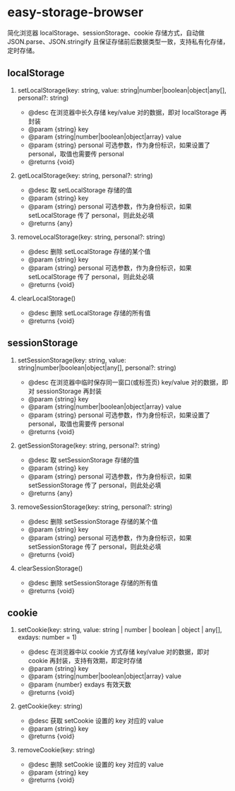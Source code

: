 # easy-storage-browser
简化浏览器 localStorage、sessionStorage、cookie 存储方式，自动做 JSON.parse、JSON.stringify 且保证存储前后数据类型一致，支持私有化存储，定时存储。

## localStorage

1. setLocalStorage(key: string, value: string|number|boolean|object|any[], personal?: string)
   
   * @desc 在浏览器中长久存储 key/value 对的数据，即对 localStorage 再封装
   * @param {string} key 
   * @param {string|number|boolean|object|array} value
   * @param {string} personal 可选参数，作为身份标识，如果设置了 personal，取值也需要传 personal
   * @returns {void}
 
2. getLocalStorage(key: string,  personal?: string)
   
   * @desc 取 setLocalStorage 存储的值
   * @param {string} key 
   * @param {string} personal 可选参数，作为身份标识，如果 setLocalStorage 传了 personal，则此处必填
   * @returns {any}
 
3. removeLocalStorage(key: string,  personal?: string)
   
   * @desc 删除 setLocalStorage 存储的某个值
   * @param {string} key 
   * @param {string} personal 可选参数，作为身份标识，如果 setLocalStorage 传了 personal，则此处必填
   * @returns {void}
 
 
4. clearLocalStorage()
   
   * @desc 删除 setLocalStorage 存储的所有值
   * @returns {void}
 
## sessionStorage

1. setSessionStorage(key: string, value: string|number|boolean|object|any[], personal?: string)
   
   * @desc 在浏览器中临时保存同一窗口(或标签页) key/value 对的数据，即对 sessionStorage 再封装
   * @param {string} key 
   * @param {string|number|boolean|object|array} value
   * @param {string} personal 可选参数，作为身份标识，如果设置了 personal，取值也需要传 personal
   * @returns {void}
   
2. getSessionStorage(key: string,  personal?: string)
  
   * @desc 取 setSessionStorage 存储的值
   * @param {string} key 
   * @param {string} personal 可选参数，作为身份标识，如果 setSessionStorage 传了 personal，则此处必填
   * @returns {any}
   
3. removeSessionStorage(key: string,  personal?: string)
   
   * @desc 删除 setSessionStorage 存储的某个值
   * @param {string} key 
   * @param {string} personal 可选参数，作为身份标识，如果 setSessionStorage 传了 personal，则此处必填
   * @returns {void}
   
4. clearSessionStorage()
  
   * @desc 删除 setSessionStorage 存储的所有值
   * @returns {void}
  
## cookie

1. setCookie(key: string, value: string | number | boolean | object | any[], exdays: number = 1)

   * @desc 在浏览器中以 cookie 方式存储 key/value 对的数据，即对 cookie 再封装，支持有效期，即定时存储
   * @param {string} key 
   * @param {string|number|boolean|object|array} value
   * @param {number} exdays 有效天数
   * @returns {void}
 
2. getCookie(key: string)

   * @desc 获取 setCookie 设置的 key 对应的 value
   * @param {string} key 
   * @returns {void}
 
3. removeCookie(key: string)

   * @desc 删除 setCookie 设置的 key 对应的 value
   * @param {string} key 
   * @returns {void}

